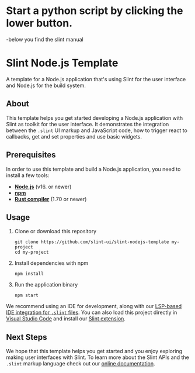 # Start a python script by clicking the lower button.
-below you find the slint manual

# Slint Node.js Template

A template for a Node.js application that's using Slint for the user interface and Node.js for the build system.

## About

This template helps you get started developing a Node.js application with Slint as toolkit
for the user interface. It demonstrates the integration between the `.slint` UI markup and
JavaScript code, how to trigger react to callbacks, get and set properties and use basic widgets.

## Prerequisites

In order to use this template and build a Node.js application, you need to install a few tools:

  * **[Node.js](https://nodejs.org/download/release/)** (v16. or newer)
  * **[npm](https://www.npmjs.com/)**
  * **[Rust compiler](https://www.rust-lang.org/tools/install)** (1.70 or newer)

## Usage

1. Clone or download this repository
    ```
    git clone https://github.com/slint-ui/slint-nodejs-template my-project
    cd my-project
    ```
2. Install dependencies with npm
   ```
   npm install
   ```
3. Run the application binary
    ```
    npm start
    ```

We recommend using an IDE for development, along with our [LSP-based IDE integration for `.slint` files](https://github.com/slint-ui/slint/blob/master/tools/lsp/README.md). You can also load this project directly in [Visual Studio Code](https://code.visualstudio.com) and install our [Slint extension](https://marketplace.visualstudio.com/items?itemName=Slint.slint).

## Next Steps

We hope that this template helps you get started and you enjoy exploring making user interfaces with Slint. To learn more
about the Slint APIs and the `.slint` markup language check out our [online documentation](https://slint-ui.com/docs/node/).
